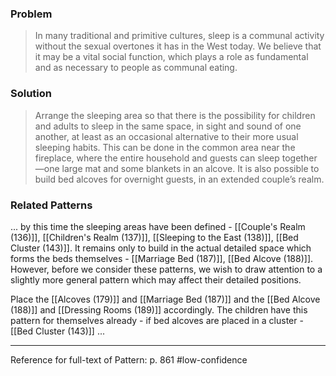 ### Problem
>In many traditional and primitive cultures, sleep is a communal activity without the sexual overtones it has in the West today. We believe that it may be a vital social function, which plays a role as fundamental and as necessary to people as communal eating.

### Solution
>Arrange the sleeping area so that there is the possibility for children and adults to sleep in the same space, in sight and sound of one another, at least as an occasional alternative to their more usual sleeping habits.
>This can be done in the common area near the fireplace, where the entire household and guests can sleep together—one large mat and some blankets in an alcove. It is also possible to build bed alcoves for overnight guests, in an extended couple’s realm.

### Related Patterns
... by this time the sleeping areas have been defined - [[Couple's Realm (136)]], [[Children's Realm (137)]], [[Sleeping to the East (138)]], [[Bed Cluster (143)]]. It remains only to build in the actual detailed space which forms the beds themselves - [[Marriage Bed (187)]], [[Bed Alcove (188)]]. However, before we consider these patterns, we wish to draw attention to a slightly more general pattern which may affect their detailed positions.

Place the [[Alcoves (179)]] and [[Marriage Bed (187)]] and the [[Bed Alcove (188)]] and [[Dressing Rooms (189)]] accordingly. The children have this pattern for themselves already - if bed alcoves are placed in a cluster - [[Bed Cluster (143)]] ...

---
Reference for full-text of Pattern: p. 861 #low-confidence 